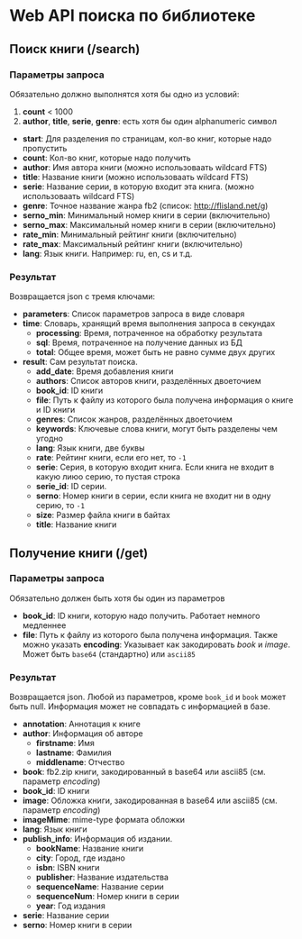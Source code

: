 Web API поиска по библиотеке
============================

Поиск книги (/search)
-----------

### Параметры запроса
Обязательно должно выполнятся хотя бы одно из условий:
1. **count** < 1000
2. **author**, **title**, **serie**, **genre**: есть хотя бы один alphanumeric символ

* **start**: Для разделения по страницам, кол-во книг, которые надо пропустить
* **count**: Кол-во книг, которые надо получить
* **author**: Имя автора книги (можно использоваать wildcard FTS)
* **title**: Название книги (можно использоваать wildcard FTS)
* **serie**: Название серии, в которую входит эта книга. (можно использоваать wildcard FTS)
* **genre**: Точное название жанра fb2 (список: http://flisland.net/g)
* **serno_min**: Минимальный номер книги в серии (включительно)
* **serno_max**: Максимальный номер книги в серии (включительно)
* **rate_min**: Минимальный рейтинг книги (включительно)
* **rate_max**: Максимальный рейтинг книги (включительно)
* **lang**: Язык книги. Например: ru, en, cs и т.д.

### Результат
Возвращается json с тремя ключами:
* **parameters**: Список параметров запроса в виде словаря
* **time**: Словарь, хранящий время выполнения запроса в секундах
    - **processing**: Время, потраченное на обработку результата
    - **sql**: Время, потраченное на получение данных из БД
    - **total**: Общее время, может быть не равно сумме двух других
* **result**: Сам результат поиска.
    - **add_date**: Время добавления книги
    - **authors**: Список авторов книги, разделённых двоеточием
    - **book_id**: ID книги
    - **file**: Путь к файлу из которого была получена информация о книге и ID книги
    - **genres**: Список жанров, разделённых двоеточием
    - **keywords**: Ключевые слова книги, могут быть разделены чем угодно
    - **lang**: Язык книги, две буквы
    - **rate**: Рейтинг книги, если его нет, то `-1`
    - **serie**: Серия, в которую входит книга. Если книга не входит в какую лиюо серию, то пустая строка
    - **serie_id**: ID серии.
    - **serno**: Номер книги в серии, если книга не входит ни в одну серию, то `-1`
    - **size**: Размер файла книги в байтах
    - **title**: Название книги

Получение книги (/get)
---------------

### Параметры запроса
Обязательно должен быть хотя бы один из параметров
* **book_id**: ID книги, которую надо получить. Работает немного медленнее
* **file**: Путь к файлу из которого была получена информация.
Также можно указать **encoding**: Указывает как закодировать *book* и *image*. Может быть `base64` (стандартно) или `ascii85`

### Результат
Возвращается json. Любой из параметров, кроме `book_id` и `book` может быть null. Информация может не совпадать с информацией в базе.
* **annotation**: Аннотация к книге
* **author**: Информация об авторе
    - **firstname**: Имя
    - **lastname**: Фамилия
    - **middlename**: Отчество
* **book**: fb2.zip книги, закодированный в base64 или ascii85 (см. параметр *encoding*)
* **book_id**: ID книги
* **image**: Обложка книги, закодированная в base64 или ascii85 (см. параметр *encoding*)
* **imageMime**: mime-type формата обложки
* **lang**: Язык книги
* **publish_info**: Информация об издании.
    - **bookName**: Название книги
    - **city**: Город, где издано
    - **isbn**: ISBN книги
    - **publisher**: Название издательства
    - **sequenceName**: Название серии
    - **sequenceNum**: Номер книги в серии
    - **year**: Год издания
* **serie**: Название серии
* **serno**: Номер книги в серии